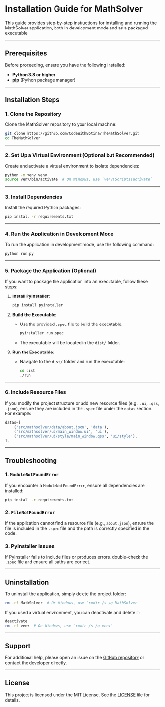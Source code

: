 # Installation Guide for MathSolver

This guide provides step-by-step instructions for installing and running the MathSolver application, both in development mode and as a packaged executable.

---

## Prerequisites

Before proceeding, ensure you have the following installed:

- **Python 3.8 or higher**
- **pip** (Python package manager)

---

## Installation Steps

### 1. Clone the Repository

Clone the MathSolver repository to your local machine:

```bash
git clone https://github.com/CodeWithBotina/TheMathSolver.git
cd TheMathSolver
```

---

### 2. Set Up a Virtual Environment (Optional but Recommended)

Create and activate a virtual environment to isolate dependencies:

```bash
python -m venv venv
source venv/bin/activate  # On Windows, use `venv\Scripts\activate`
```

---

### 3. Install Dependencies

Install the required Python packages:

```bash
pip install -r requirements.txt
```

---

### 4. Run the Application in Development Mode

To run the application in development mode, use the following command:

```bash
python run.py
```

---

### 5. Package the Application (Optional)

If you want to package the application into an executable, follow these steps:

1. **Install PyInstaller**:
   ```bash
   pip install pyinstaller
   ```

2. **Build the Executable**:
   - Use the provided `.spec` file to build the executable:
     ```bash
     pyinstaller run.spec
     ```
   - The executable will be located in the `dist/` folder.

3. **Run the Executable**:
   - Navigate to the `dist/` folder and run the executable:
     ```bash
     cd dist
     ./run
     ```

---

### 6. Include Resource Files

If you modify the project structure or add new resource files (e.g., `.ui`, `.qss`, `.json`), ensure they are included in the `.spec` file under the `datas` section. For example:

```python
datas=[
    ('src/mathsolver/data/about.json', 'data'),
    ('src/mathsolver/ui/main_window.ui', 'ui'),
    ('src/mathsolver/ui/style/main_window.qss', 'ui/style'),
],
```

---

## Troubleshooting

### 1. `ModuleNotFoundError`

If you encounter a `ModuleNotFoundError`, ensure all dependencies are installed:

```bash
pip install -r requirements.txt
```

### 2. `FileNotFoundError`

If the application cannot find a resource file (e.g., `about.json`), ensure the file is included in the `.spec` file and the path is correctly specified in the code.

### 3. PyInstaller Issues

If PyInstaller fails to include files or produces errors, double-check the `.spec` file and ensure all paths are correct.

---

## Uninstallation

To uninstall the application, simply delete the project folder:

```bash
rm -rf MathSolver  # On Windows, use `rmdir /s /q MathSolver`
```

If you used a virtual environment, you can deactivate and delete it:

```bash
deactivate
rm -rf venv  # On Windows, use `rmdir /s /q venv`
```

---

## Support

For additional help, please open an issue on the [GitHub repository](https://github.com/codewithbotina/MathSolver/issues) or contact the developer directly.

---

## License

This project is licensed under the MIT License. See the [LICENSE](LICENSE) file for details.
